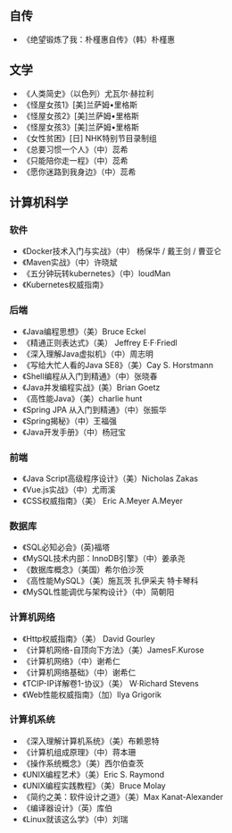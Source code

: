## 自传

- 《绝望锻炼了我：朴槿惠自传》（韩）朴槿惠

## 文学

- 《人类简史》（以色列）尤瓦尔·赫拉利
- 《怪屋女孩1》[美]兰萨姆•里格斯 
- 《怪屋女孩2》[美]兰萨姆•里格斯 
- 《怪屋女孩3》[美]兰萨姆•里格斯 
- 《女性贫困》[日] NHK特别节目录制组  
- 《总要习惯一个人》（中）蕊希
- 《只能陪你走一程》（中）蕊希
- 《愿你迷路到我身边》（中）蕊希

## 计算机科学

### 软件

- 《Docker技术入门与实战》（中） 杨保华 / 戴王剑 / 曹亚仑
- 《Maven实战》（中）许晓斌
- 《五分钟玩转kubernetes》（中）loudMan
- 《Kubernetes权威指南》

### 后端

- 《Java编程思想》（美）Bruce Eckel
- 《精通正则表达式》（美） Jeffrey E·F·Friedl
- 《深入理解Java虚拟机》（中）周志明
- 《写给大忙人看的Java SE8》（美）Cay S. Horstmann 
- 《Shell编程从入门到精通》（中）张晓春
- 《Java并发编程实战》(美）Brian Goetz
- 《高性能Java》（美）charlie hunt
- 《Spring JPA 从入门到精通》（中）张振华
- 《Spring揭秘》（中）王福强　
- 《Java开发手册》（中）杨冠宝

### 前端

- 《Java Script高级程序设计》（美）Nicholas Zakas 
- 《Vue.js实战》（中）尤雨溪
- 《CSS权威指南》（美） Eric A.Meyer A.Meyer

### 数据库

- 《SQL必知必会》(英)福塔
- 《MySQL技术内部：InnoDB引擎》（中）姜承尧
- 《数据库概念》（美国）希尔伯沙茨
- 《高性能MySQL》（美）施瓦茨 扎伊采夫 特卡琴科
- 《MySQL性能调优与架构设计》（中）简朝阳

### 计算机网络

- 《Http权威指南》（美） David Gourley
- 《计算机网络-自顶向下方法》（美）JamesF.Kurose
- 《计算机网络》（中）谢希仁
- 《计算机网络基础》（中）谢希仁
- 《TCIP-IP详解卷1-协议》（美） W·Richard Stevens
- 《Web性能权威指南》（加）Ilya Grigorik

### 计算机系统

- 《深入理解计算机系统》（美）布赖恩特
- 《计算机组成原理》（中）蒋本珊
- 《操作系统概念》（美）西尔伯查茨
- 《UNIX编程艺术》（美）Eric S. Raymond
- 《UNIX编程实践教程》（美）Bruce Molay
- 《简约之美：软件设计之道》（美）Max Kanat-Alexander
- 《编译器设计》（英）库伯 
- 《Linux就该这么学》（中）刘瑞